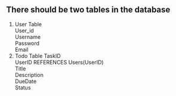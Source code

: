 ## There should be two tables in the database

1. User Table  
   User_id  
   Username  
   Password  
   Email
2. Todo Table
   TaskID  
   UserID REFERENCES Users(UserID)  
   Title  
   Description  
   DueDate  
   Status

